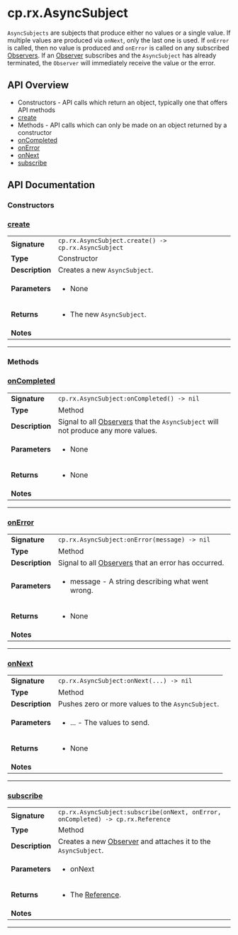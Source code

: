 # cp.rx.AsyncSubject

`AsyncSubjects` are subjects that produce either no values or a single value.  If
multiple values are produced via `onNext`, only the last one is used.  If `onError` is called, then
no value is produced and `onError` is called on any subscribed [Observers](cp.rx.Observers.md).
If an [Observer](cp.rx.Observer.md) subscribes and the `AsyncSubject` has already terminated,
the `Observer` will immediately receive the value or the error.

## API Overview
* Constructors - API calls which return an object, typically one that offers API methods
 * [create](#create)
* Methods - API calls which can only be made on an object returned by a constructor
 * [onCompleted](#oncompleted)
 * [onError](#onerror)
 * [onNext](#onnext)
 * [subscribe](#subscribe)

## API Documentation

### Constructors


### [create](#create)

|                                             |                                                                                     |
| --------------------------------------------|-------------------------------------------------------------------------------------|
| **Signature**                               | `cp.rx.AsyncSubject.create() -> cp.rx.AsyncSubject`                                                                    |
| **Type**                                    | Constructor                                                                     |
| **Description**                             | Creates a new `AsyncSubject`.                                                                     |
| **Parameters**                              | <ul><li>None</li></ul> |
| **Returns**                                 | <ul><li>The new `AsyncSubject`.</li></ul>          |
| **Notes**                                   | <ul></ul>                |

---
### Methods


### [onCompleted](#oncompleted)

|                                             |                                                                                     |
| --------------------------------------------|-------------------------------------------------------------------------------------|
| **Signature**                               | `cp.rx.AsyncSubject:onCompleted() -> nil`                                                                    |
| **Type**                                    | Method                                                                     |
| **Description**                             | Signal to all [Observers](cp.rx.Observers.md) that the `AsyncSubject` will not produce any more values.                                                                     |
| **Parameters**                              | <ul><li>None</li></ul> |
| **Returns**                                 | <ul><li>None</li></ul>          |
| **Notes**                                   | <ul></ul>                |

---

### [onError](#onerror)

|                                             |                                                                                     |
| --------------------------------------------|-------------------------------------------------------------------------------------|
| **Signature**                               | `cp.rx.AsyncSubject:onError(message) -> nil`                                                                    |
| **Type**                                    | Method                                                                     |
| **Description**                             | Signal to all [Observers](cp.rx.Observer.md) that an error has occurred.                                                                     |
| **Parameters**                              | <ul><li>message - A string describing what went wrong.</li></ul> |
| **Returns**                                 | <ul><li>None</li></ul>          |
| **Notes**                                   | <ul></ul>                |

---

### [onNext](#onnext)

|                                             |                                                                                     |
| --------------------------------------------|-------------------------------------------------------------------------------------|
| **Signature**                               | `cp.rx.AsyncSubject:onNext(...) -> nil`                                                                    |
| **Type**                                    | Method                                                                     |
| **Description**                             | Pushes zero or more values to the `AsyncSubject`.                                                                     |
| **Parameters**                              | <ul><li>...       - The values to send.</li></ul> |
| **Returns**                                 | <ul><li>None</li></ul>          |
| **Notes**                                   | <ul></ul>                |

---

### [subscribe](#subscribe)

|                                             |                                                                                     |
| --------------------------------------------|-------------------------------------------------------------------------------------|
| **Signature**                               | `cp.rx.AsyncSubject:subscribe(onNext, onError, onCompleted) -> cp.rx.Reference`                                                                    |
| **Type**                                    | Method                                                                     |
| **Description**                             | Creates a new [Observer](cp.rx.Observer.md) and attaches it to the `AsyncSubject`.                                                                     |
| **Parameters**                              | <ul><li>onNext | observer - A `function` called when the `AsyncSubject` produces a value or an existing [Observer](cp.rx.Observer.md) to attach to the `AsyncSubject`.</li><li>onError           - A `function` called when the `AsyncSubject` terminates due to an error.</li><li>onCompleted       - A `funtion` called when the `AsyncSubject` completes normally.</li></ul> |
| **Returns**                                 | <ul><li>The [Reference](cp.rx.Reference.md).</li></ul>          |
| **Notes**                                   | <ul></ul>                |

---
